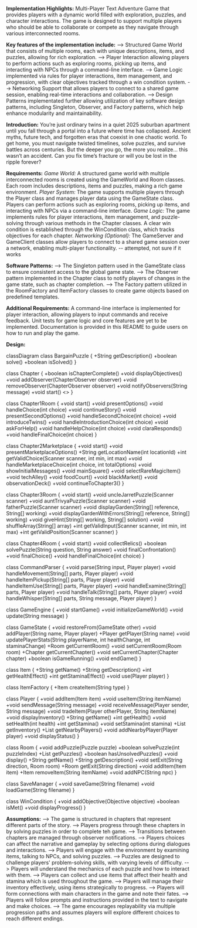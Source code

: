 **Implementation Highlights:**
Multi-Player Text Adventure Game that provides players with a dynamic world filled with exploration, puzzles, and character interactions. The game is designed to support multiple players who should be able to collaborate or compete as they navigate through various interconnected rooms.

**Key features of the implementation include:**
    --> Structured Game World that consists of multiple rooms, each with unique descriptions, items, and puzzles, allowing for rich exploration.
    --> Player Interaction allowing players to perform actions such as exploring rooms, picking up items, and interacting with NPCs through a command-line interface.
    --> Game Logic implemented via rules for player interactions, item management, and progression, with clear objectives tracked through a win condition system.
    --> Networking Support that allows players to connect to a shared game session, enabling real-time interactions and collaboration.
    --> Design Patterns implementated further allowing utilization of key software design patterns, including Singleton, Observer, and Factory patterns, which help enhance modularity and maintainability.

**Introduction:**
You’re just ordinary twins in a quiet 2025 suburban apartment until you fall through a portal into a future where time has collapsed. Ancient myths, future tech, and forgotten eras that coexist in one chaotic world.
To get home, you must navigate twisted timelines, solve puzzles, and survive battles across centuries. But the deeper you go, the more you realize... this wasn’t an accident.
Can you fix time’s fracture or will you be lost in the ripple forever?

**Requirements:**
*Game World:*
A structured game world with multiple interconnected rooms is created using the GameWorld and Room classes.
Each room includes descriptions, items and puzzles, making a rich game environment.
*Player System:*
The game supports multiple players through the Player class and manages player data using the GameState class.
Players can perform actions such as exploring rooms, picking up items, and interacting with NPCs via a command-line interface.
*Game Logic:*
The game implements rules for player interactions, item management, and puzzle-solving through various methods in the Chapter classes.
A clear win condition is established through the WinCondition class, which tracks objectives for each chapter.
*Networking (Optional):*
The GameServer and GameClient classes allow players to connect to a shared game session over a network, enabling multi-player functionality.
-- attempted, not sure if it works

**Software Patterns:**
    --> The Singleton pattern used in the GameState class to ensure consistent access to the global game state.
    --> The Observer pattern implemented in the Chapter class to notify players of changes in the game state, such as chapter completion.
    --> The Factory pattern utilized in the RoomFactory and ItemFactory classes to create game objects based on predefined templates.

**Additional Requirements:**
A command-line interface is implemented for player interaction, allowing players to input commands and receive feedback.
Unit tests for game logic and core features are yet to be implemented.
Documentation is provided in this README to guide users on how to run and play the game.

**Design:**

classDiagram
class BargainPuzzle {
+String getDescription()
+boolean solve()
+boolean isSolved()
}

class Chapter {
    +boolean isChapterComplete()
    +void displayObjectives()
    +void addObserver(ChapterObserver observer)
    +void removeObserver(ChapterObserver observer)
    +void notifyObservers(String message)
    +void start()
    <<abstract>>
}

class Chapter1Room {
    +void start()
    +void presentOptions()
    +void handleChoice(int choice)
    +void continueStory()
    +void presentSecondOptions()
    +void handleSecondChoice(int choice)
    +void introduceTwins()
    +void handleIntroductionChoice(int choice)
    +void askForHelp()
    +void handleHelpChoice(int choice)
    +void claraResponds()
    +void handleFinalChoice(int choice)
}

class Chapter2Marketplace {
    +void start()
    +void presentMarketplaceOptions()
    +String getLocationName(int locationId)
    +int getValidChoice(Scanner scanner, int min, int max)
    +void handleMarketplaceChoice(int choice, int totalOptions)
    +void showInitialMessages()
    +void mainSquare()
    +void selectRareMagicItem()
    +void techAlley()
    +void foodCourt()
    +void blackMarket()
    +void observationDeck()
    +void continueToChapter3()
}

class Chapter3Room {
    +void start()
    +void uncleJarretPuzzle(Scanner scanner)
    +void auntTrivyaPuzzle(Scanner scanner)
    +void fatherPuzzle(Scanner scanner)
    +void displayGarden(String[] reference, String[] working)
    +void displayGardenWithErrors(String[] reference, String[] working)
    +void giveHint(String[] working, String[] solution)
    +void shuffleArray(String[] array)
    +int getValidInput(Scanner scanner, int min, int max)
    +int getValidPosition(Scanner scanner)
}

class Chapter4Room {
    +void start()
    +void collectRelics()
    +boolean solvePuzzle(String question, String answer)
    +void finalConfrontation()
    +void finalChoice()
    +void handleFinalChoice(int choice)
}

class CommandParser {
    +void parse(String input, Player player)
    +void handleMovement(String[] parts, Player player)
    +void handleItemPickup(String[] parts, Player player)
    +void handleItemUse(String[] parts, Player player)
    +void handleExamine(String[] parts, Player player)
    +void handleTalk(String[] parts, Player player)
    +void handleWhisper(String[] parts, String message, Player player)
}

class GameEngine {
    +void startGame()
    +void initializeGameWorld()
    +void update(String message)
}

class GameState {
    +void restoreFrom(GameState other)
    +void addPlayer(String name, Player player)
    +Player getPlayer(String name)
    +void updatePlayerStats(String playerName, int healthChange, int staminaChange)
    +Room getCurrentRoom()
    +void setCurrentRoom(Room room)
    +Chapter getCurrentChapter()
    +void setCurrentChapter(Chapter chapter)
    +boolean isGameRunning()
    +void endGame()
}

class Item {
    +String getName()
    +String getDescription()
    +int getHealthEffect()
    +int getStaminaEffect()
    +void use(Player player)
}

class ItemFactory {
    +Item createItem(String type)
}

class Player {
    +void addItem(Item item)
    +void useItem(String itemName)
    +void sendMessage(String message)
    +void receiveMessage(Player sender, String message)
    +void tradeItem(Player otherPlayer, String itemName)
    +void displayInventory()
    +String getName()
    +int getHealth()
    +void setHealth(int health)
    +int getStamina()
    +void setStamina(int stamina)
    +List<Item> getInventory()
    +List<Player> getNearbyPlayers()
    +void addNearbyPlayer(Player player)
    +void displayStatus()
}

class Room {
    +void addPuzzle(Puzzle puzzle)
    +boolean solvePuzzle(int puzzleIndex)
    +List<Puzzle> getPuzzles()
    +boolean hasUnsolvedPuzzles()
    +void display()
    +String getName()
    +String getDescription()
    +void setExit(String direction, Room room)
    +Room getExit(String direction)
    +void addItem(Item item)
    +Item removeItem(String itemName)
    +void addNPC(String npc)
}

class SaveManager {
    +void saveGame(String filename)
    +void loadGame(String filename)
}

class WinCondition {
    +void addObjective(Objective objective)
    +boolean isMet()
    +void displayProgress()
}

**Assumptions:**
    --> The game is structured in chapters that represent different parts of the story.
    --> Players progress through these chapters in by solving puzzles in order to complete teh game.
    --> Transitions between chapters are managed through observer notifications.
    --> Players choices can affect the narrative and gameplay by selecting options during dialogues and interactions.
    --> Players will engage with the environment by examining items, talking to NPCs, and solving puzzles.
    --> Puzzles are designed to challenge players' problem-solving skills, with varying levels of difficulty.
    --> Players will understand the mechanics of each puzzle and how to interact with them.
    --> Players can collect and use items that affect their health and stamina which is used throughout the game.
    --> Players will manage their inventory effectively, using items strategically to progress.
    --> Players will form connections with main characters in the game and note their fates.
    --> Players will follow prompts and instructions provided in the text to navigate and make choices.
    --> The game encourages replayability via multiple progression paths and assumes players will explore different choices to reach different endings.
